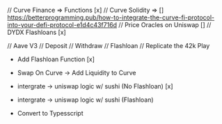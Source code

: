 // Curve Finance => Functions [x] 
// Curve Solidity => [] https://betterprogramming.pub/how-to-integrate-the-curve-fi-protocol-into-your-defi-protocol-e1d4c43f716d
// Price Oracles on Uniswap []
// DYDX Flashloans [x]

// Aave V3
    // Deposit
    // Withdraw
    // Flashloan
// Replicate the 42k Play



- Add Flashloan Function [x]
- Swap On Curve -> Add Liquidity to Curve
- intergrate -> uniswap logic w/ sushi (No Flashloan) [x]
- intergrate -> uniswap logic w/ sushi (Flashloan)

- Convert to Typesscript